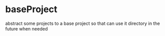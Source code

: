 # baseProject
abstract some projects to a base project so that can use it directory in the future when needed
